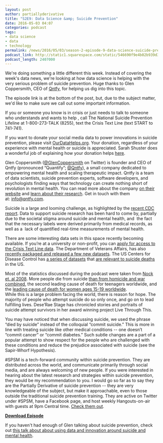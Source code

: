 ```yaml
---
layout: post
author: partiallyderivative
title: "S2E9: Data Science &amp; Suicide Prevention"
date: 2016-05-03 04:07
categories: podcast
tags:
- data science
- data
- technology
permalink: /news/2016/05/03/season-2-episode-9-data-science-suicide-prevention
podcast_link: http://static1.squarespace.com/static/546690f9e4b02b939d34b2b1/546691b4e4b01fdff0c848ac/572823718259b5e0087327a3/1462248344255/Partially_Derivative_S2E9.mp3
podcast_length: 2407000
---
```


We're doing something a little different this week. Instead of covering
the week's data news, we're looking at how data science is helping with
the very serious problem of suicide prevention. Huge thanks to Glen
Coppersmith, CEO of [Qntfy](https://qntfy.com), for helping us dig into
this topic.

The episode link is at the bottom of the post, but, due to the subject
matter, we'd like to make sure we call out some important information.

If you or someone you know is in crisis or just needs to talk to someone
who understands and wants to help , call The National Suicide Prevention
Lifeline at 1-800-273-TALK (8255), text the Crisis Text Line (text START
to 741-741).

If you want to donate your social media data to power innovations in
suicide prevention, please visit
[OurDataHelps.org](https://OurDataHelps.org). Your donation, regardless
of your experience with mental health or suicide is appreciated. Sarah
Shuster does a wonderful job of explaining how your donation helps
[here](http://themighty.com/2016/04/donate-your-social-media-for-suicide-prevention/).

Glen Coppersmith
([@GlenCoppersmith](https://twitter.com/GlenCoppersmith) on Twitter) is
founder and CEO of Qntfy (pronounced “Quantify”;
[@Qntfy](https://twitter.com/Qntfy)), a small company dedicated to
empowering mental health and scaling therapeutic impact. Qntfy is a team
of data scientists, suicide prevention experts, software developers, and
psychologists finding ways that technology can create nothing short of
revolution in mental health. You can read more about the company [on
their website](https://qntfy.com) and [learn about their
research](https://qntfy.com/#science). Get in touch with them
at: <info@qntfy.com>.

Suicide is a large and looming challenge, as highlighted by the [recent
CDC report](http://www.cdc.gov/nchs/data/databriefs/db241.pdf). Data to
support suicide research has been hard to come by, partially due to the
societal stigma around suicide and mental health, and  the fact that the
necessary labels were derived primarily from medical records, as well as
a  lack of quantified real-time measurements of mental health. 

There are some interesting data sets in this space recently becoming
available. If you’re at a university or non-profit, you can [apply for
access to the Crisis Text Line
data](http://www.crisistextline.org/open-data/). The Department of
Veterans Affairs, has also [recently packaged and released a few new
datasets](http://va.gov/data). The US Centers for Disease Control has [a
series of
datasets](http://www.cdc.gov/violenceprevention/suicide/statistics/index.html)
that [are relevant to suicide
deaths](http://www.cdc.gov/injury/wisqars/) in the US. 

Most of the statistics discussed during the podcast were taken from
[Nock et. al
2008](http://bjp.rcpsych.org/content/192/2/98.full?linkType=FULL&ck=nck&resid=192/2/98&journalCode=bjprcpsych). More
people die from suicide [than from homicide and war
combined](http://www.who.int/mental_health/suicide-prevention/infographics_2014.pdf?ua=1),
the second leading cause of death for teenagers worldwide, and the
[leading cause of death for women ages 15-19
worldwide](http://www.who.int/mental_health/suicide-prevention/world_report_2014/en/).   
While this is a large problem facing the world, there is reason for
hope. The majority of people who attempt suicide do so only once, and go
on to lead fulfilling lives. Dese’Rae Stage has chronicled stories and
portraits of suicide attempt survivors in her award winning project Live
Through This.

You may have noticed that when discussing suicide, we used the phrase
“died by suicide” instead of the colloquial “commit suicide.” This is
more in line with treating suicide like other medical conditions -- one
doesn’t “commit cancer” or “commit diabetes.” Such subtle changes are a
part of a popular attempt to show respect for the people who are
challenged with these conditions and reduce the prejudice associated
with suicide (see the Sapir-Whorf Hypothesis).

\#SPSM is a tech-forward community within suicide prevention. They are
distributed across the world, and communicate primarily through social
media, and are always welcoming of new people. If you were interested in
hearing about the latest research and strategies within suicide
prevention, they would be my recommendation to you. I would go so far as
to say they are the Partially Derivative of suicide prevention -- they
are very knowledgeable of the subject, but make it approachable, even to
those outside the traditional suicide prevention training. They are
active on Twitter under \#SPSM, have a Facebook page, and host weekly
Hangouts-on-air with guests at 9pm Central time. [Check them
out](http://spsmchat.com). 

[**Download Episode**](http://static1.squarespace.com/static/546690f9e4b02b939d34b2b1/546691b4e4b01fdff0c848ac/572823718259b5e0087327a3/1462248344255/Partially_Derivative_S2E9.mp3)

If you haven't had enough of Glen talking about suicide prevention,
check out [this talk about about using data and innovation around
suicide and mental
health](https://spsmchat.com/2015/05/31/glencoppersmith-chats-live-with-spsm-on-clpsych15-and-innovation-6715-9pcst).
